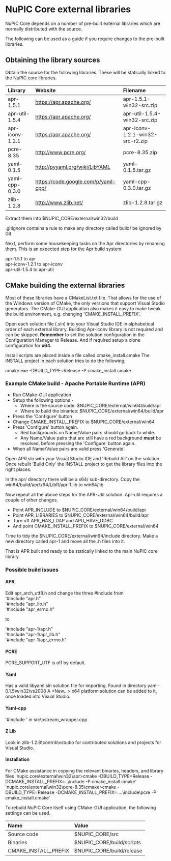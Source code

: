 # NuPIC Core external libraries

NuPIC Core depends on a number of pre-built external libraries which are
normally distributed with the source.  

The following can be used as a guide if you require changes to the pre-built libraries.

## Obtaining the library sources

Obtain the source for the following libraries. These will be statically linked to the NuPIC core libraries.

| Library | Website | Filename |
|:------- |:------- |:-------- |
| apr-1.5.1 | https://apr.apache.org/ | apr-1.5.1-win32-src.zip |
| apr-util-1.5.4 | https://apr.apache.org/ | apr-util-1.5.4-win32-src.zip |
| apr-iconv-1.2.1 | https://apr.apache.org/ | apr-iconv-1.2.1-win32-src-r2.zip |
| pcre-8.35 | http://www.pcre.org/ | pcre-8.35.zip |
| yaml-0.1.5 | http://pyyaml.org/wiki/LibYAML | yaml-0.1.5.tar.gz |
| yaml-cpp-0.3.0 | https://code.google.com/p/yaml-cpp/ | yaml-cpp-0.3.0.tar.gz |
| zlib-1.2.8 | http://www.zlib.net/ | zlib-1.2.8.tar.gz |

Extract them into $NUPIC_CORE/external/win32/build

.gitignore contains a rule to make any directory called build/ be ignored by Git.

Next, perform some housekeeping tasks on the Apr directories by renaming them. This is an expected step for the Apr build system.

apr-1.5.1 to apr  
apr-iconv-1.2.1 to apr-iconv  
apr-util-1.5.4 to apr-util  


## CMake building the external libraries

Most of these libraries have a CMakeList.txt file. That allows for the use of the Windows version of CMake, the only versions that support Visual Studio generators. The CMake-GUI application also makes it easy to make tweak the build environment, e.g. changing 'CMAKE_INSTALL_PREFIX'.

Open each solution file (.sln) into your Visual Studio IDE in alphabetical order of each external library. Building Apr-iconv library is not required and can be skipped. **Remember** to set the solution configuration in the Configuration Manager to Release. And if required setup a clone configuration for **x64**.

Install scripts are placed inside a file called cmake_install.cmake The INSTALL project in each solution tries to do the following;  

cmake.exe -DBUILD_TYPE=Release -P cmake_install.cmake

### Example CMake build - Apache Portable Runtime (APR)

- Run CMake-GUI application
- Setup the following options -
  * Where is the source code:    $NUPIC_CORE/external/win64/build/apr  
  * Where to build the binaries: $NUPIC_CORE/external/win64/build/apr  
- Press the 'Configure' button
- Change CMAKE_INSTALL_PREFIX to $NUPIC_CORE/external/win64  
- Press 'Configure' button again.
  * Red backgrounds on Name/Value pairs should go back to white.
  * Any Name/Value pairs that are still have a red background **must** be resolved, before pressing the 'Configure' button again.
- When all Name/Value pairs are valid press 'Generate'.

Open APR.sln with your Visual Studio IDE and 'Rebuild All' on the solution. Once rebuilt 'Build Only' the INSTALL project to get the library files into the right places.

In the apr/ directory there will be a x64/ sub-directory. Copy the win64/build/apr/x64/LibR/apr-1.lib to win64/lib

Now repeat all the above steps for the APR-Util solution. Apr-util requires a couple of other changes. 

  * Point APR_INCLUDE to $NUPIC_CORE/external/win64/build/apr
  * Point APR_LIBRARIES to $NUPIC_CORE/external/win64/build/apr
  * Turn off APR_HAS_LDAP and APU_HAVE_ODBC
  * And point CMAKE_INSTALL_PREFIX to $NUPIC_CORE/external/win64

Time to tidy the $NUPIC_CORE/external/win64/include directory. Make a new directory called apr-1 and move all the .h files into it.

That is APR built and ready to be statically linked to the main NuPIC core library.

### Possible build issues  

#### APR

Edit apr_arch_utf8.h and change the three #include from  
'#include "apr.h"  
'#include "apr_lib.h"  
'#include "apr_errno.h"  

to  

'#include "apr-1/apr.h"  
'#include "apr-1/apr_lib.h"  
'#include "apr-1/apr_errno.h"  

#### PCRE

PCRE_SUPPORT_UTF is off by default.

#### Yaml

Has a valid libyaml.sln solution file for importing. Found in directory yaml-0.1.5\win32\vs2008 A <New...> x64 platform solution can be added to it, once loaded into Visual Studio.

#### Yaml-cpp  

'#include <algorithm>' in src\ostream_wrapper.cpp  

#### Z Lib  

Look in zlib-1.2.8\contrib\vstudio for contributed solutions and projects for Visual Studio.

#### Installation

For CMake assistance in copying the relevant binaries, headers, and library files 
'nupic.core\external\win32\apr>cmake -DBUILD_TYPE=Release -DCMAKE_INSTALL_PREFIX=..\include -P cmake_install.cmake'  
'nupic.core\external\win32\pcre-8.35\cmake>cmake -DBUILD_TYPE=Release -DCMAKE_INSTALL_PREFIX=..\..\include\pcre -P cmake_install.cmake'  


To rebuild NuPIC Core itself using CMake-GUI application, the following settings can be used.

| Name | Value |
|:---- |:----- |
| Source code | $NUPIC_CORE/src |
| Binaries | $NUPIC_CORE/build/scripts |
| CMAKE_INSTALL_PREFIX | $NUPIC_CORE/build/release |


